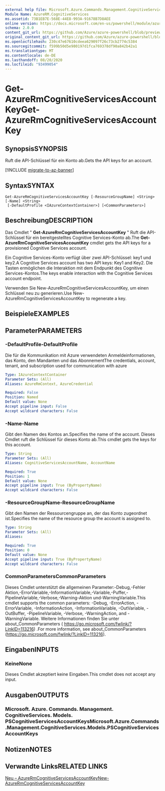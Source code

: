 ```yaml
---
external help file: Microsoft.Azure.Commands.Management.CognitiveServices.dll-Help.xml
Module Name: AzureRM.CognitiveServices
ms.assetid: 73B1EB7E-568E-44E8-993A-91678B7D8AEE
online version: https://docs.microsoft.com/en-us/powershell/module/azurerm.cognitiveservices/get-azurermcognitiveservicesaccountkey
schema: 2.0.0
content_git_url: https://github.com/Azure/azure-powershell/blob/preview/src/ResourceManager/CognitiveServices/Commands.Management.CognitiveServices/help/Get-AzureRmCognitiveServicesAccountKey.md
original_content_git_url: https://github.com/Azure/azure-powershell/blob/preview/src/ResourceManager/CognitiveServices/Commands.Management.CognitiveServices/help/Get-AzureRmCognitiveServicesAccountKey.md
ms.openlocfilehash: 230c47e67610cdeea629097f26c73cb2774c5384
ms.sourcegitcommit: f599b50d5e980197d1fca769378df90a842b42a1
ms.translationtype: MT
ms.contentlocale: de-DE
ms.lasthandoff: 08/20/2020
ms.locfileid: "93499054"
---
```

# <span data-ttu-id="77e0d-101">Get-AzureRmCognitiveServicesAccountKey</span><span class="sxs-lookup"><span data-stu-id="77e0d-101">Get-AzureRmCognitiveServicesAccountKey</span></span>

## <span data-ttu-id="77e0d-102">Synopsis</span><span class="sxs-lookup"><span data-stu-id="77e0d-102">SYNOPSIS</span></span>
<span data-ttu-id="77e0d-103">Ruft die API-Schlüssel für ein Konto ab.</span><span class="sxs-lookup"><span data-stu-id="77e0d-103">Gets the API keys for an account.</span></span>

[!INCLUDE [migrate-to-az-banner](../../includes/migrate-to-az-banner.md)]

## <span data-ttu-id="77e0d-104">Syntax</span><span class="sxs-lookup"><span data-stu-id="77e0d-104">SYNTAX</span></span>

```
Get-AzureRmCognitiveServicesAccountKey [-ResourceGroupName] <String> [-Name] <String>
 [-DefaultProfile <IAzureContextContainer>] [<CommonParameters>]
```

## <span data-ttu-id="77e0d-105">Beschreibung</span><span class="sxs-lookup"><span data-stu-id="77e0d-105">DESCRIPTION</span></span>
<span data-ttu-id="77e0d-106">Das Cmdlet " **Get-AzureRmCognitiveServicesAccountKey** " Ruft die API-Schlüssel für ein bereitgestelltes Cognitive Services-Konto ab.</span><span class="sxs-lookup"><span data-stu-id="77e0d-106">The **Get-AzureRmCognitiveServicesAccountKey** cmdlet gets the API keys for a provisioned Cognitive Services account.</span></span>

<span data-ttu-id="77e0d-107">Ein Cognitive Services-Konto verfügt über zwei API-Schlüssel: key1 und key2.</span><span class="sxs-lookup"><span data-stu-id="77e0d-107">A Cognitive Services account has two API keys: Key1 and Key2.</span></span>
<span data-ttu-id="77e0d-108">Die Tasten ermöglichen die Interaktion mit dem Endpunkt des Cognitive Services-Kontos.</span><span class="sxs-lookup"><span data-stu-id="77e0d-108">The keys enable interaction with the Cognitive Services account endpoint.</span></span>

<span data-ttu-id="77e0d-109">Verwenden Sie New-AzureRmCognitiveServicesAccountKey, um einen Schlüssel neu zu generieren.</span><span class="sxs-lookup"><span data-stu-id="77e0d-109">Use New-AzureRmCognitiveServicesAccountKey to regenerate a key.</span></span>

## <span data-ttu-id="77e0d-110">Beispiele</span><span class="sxs-lookup"><span data-stu-id="77e0d-110">EXAMPLES</span></span>

## <span data-ttu-id="77e0d-111">Parameter</span><span class="sxs-lookup"><span data-stu-id="77e0d-111">PARAMETERS</span></span>

### <span data-ttu-id="77e0d-112">-DefaultProfile</span><span class="sxs-lookup"><span data-stu-id="77e0d-112">-DefaultProfile</span></span>
<span data-ttu-id="77e0d-113">Die für die Kommunikation mit Azure verwendeten Anmeldeinformationen, das Konto, den Mandanten und das Abonnement</span><span class="sxs-lookup"><span data-stu-id="77e0d-113">The credentials, account, tenant, and subscription used for communication with azure</span></span>

```yaml
Type: IAzureContextContainer
Parameter Sets: (All)
Aliases: AzureRmContext, AzureCredential

Required: False
Position: Named
Default value: None
Accept pipeline input: False
Accept wildcard characters: False
```

### <span data-ttu-id="77e0d-114">-Name</span><span class="sxs-lookup"><span data-stu-id="77e0d-114">-Name</span></span>
<span data-ttu-id="77e0d-115">Gibt den Namen des Kontos an.</span><span class="sxs-lookup"><span data-stu-id="77e0d-115">Specifies the name of the account.</span></span>
<span data-ttu-id="77e0d-116">Dieses Cmdlet ruft die Schlüssel für dieses Konto ab.</span><span class="sxs-lookup"><span data-stu-id="77e0d-116">This cmdlet gets the keys for this account.</span></span>

```yaml
Type: String
Parameter Sets: (All)
Aliases: CognitiveServicesAccountName, AccountName

Required: True
Position: 1
Default value: None
Accept pipeline input: True (ByPropertyName)
Accept wildcard characters: False
```

### <span data-ttu-id="77e0d-117">-ResourceGroupName</span><span class="sxs-lookup"><span data-stu-id="77e0d-117">-ResourceGroupName</span></span>
<span data-ttu-id="77e0d-118">Gibt den Namen der Ressourcengruppe an, der das Konto zugeordnet ist.</span><span class="sxs-lookup"><span data-stu-id="77e0d-118">Specifies the name of the resource group the account is assigned to.</span></span>

```yaml
Type: String
Parameter Sets: (All)
Aliases: 

Required: True
Position: 0
Default value: None
Accept pipeline input: True (ByPropertyName)
Accept wildcard characters: False
```

### <span data-ttu-id="77e0d-119">CommonParameters</span><span class="sxs-lookup"><span data-stu-id="77e0d-119">CommonParameters</span></span>
<span data-ttu-id="77e0d-120">Dieses Cmdlet unterstützt die allgemeinen Parameter:-Debug,-Fehler Aktion,-ErrorVariable,-InformationVariable,-Variable,-Puffer,-PipelineVariable,-Verbose,-Warning-Aktion und-WarningVariable.</span><span class="sxs-lookup"><span data-stu-id="77e0d-120">This cmdlet supports the common parameters: -Debug, -ErrorAction, -ErrorVariable, -InformationAction, -InformationVariable, -OutVariable, -OutBuffer, -PipelineVariable, -Verbose, -WarningAction, and -WarningVariable.</span></span> <span data-ttu-id="77e0d-121">Weitere Informationen finden Sie unter about_CommonParameters ( https://go.microsoft.com/fwlink/?LinkID=113216) .</span><span class="sxs-lookup"><span data-stu-id="77e0d-121">For more information, see about_CommonParameters (https://go.microsoft.com/fwlink/?LinkID=113216).</span></span>

## <span data-ttu-id="77e0d-122">Eingaben</span><span class="sxs-lookup"><span data-stu-id="77e0d-122">INPUTS</span></span>

### <span data-ttu-id="77e0d-123">Keine</span><span class="sxs-lookup"><span data-stu-id="77e0d-123">None</span></span>
<span data-ttu-id="77e0d-124">Dieses Cmdlet akzeptiert keine Eingaben.</span><span class="sxs-lookup"><span data-stu-id="77e0d-124">This cmdlet does not accept any input.</span></span>

## <span data-ttu-id="77e0d-125">Ausgaben</span><span class="sxs-lookup"><span data-stu-id="77e0d-125">OUTPUTS</span></span>

### <span data-ttu-id="77e0d-126">Microsoft. Azure. Commands. Management. CognitiveServices. Models. PSCognitiveServicesAccountKeys</span><span class="sxs-lookup"><span data-stu-id="77e0d-126">Microsoft.Azure.Commands.Management.CognitiveServices.Models.PSCognitiveServicesAccountKeys</span></span>

## <span data-ttu-id="77e0d-127">Notizen</span><span class="sxs-lookup"><span data-stu-id="77e0d-127">NOTES</span></span>

## <span data-ttu-id="77e0d-128">Verwandte Links</span><span class="sxs-lookup"><span data-stu-id="77e0d-128">RELATED LINKS</span></span>

[<span data-ttu-id="77e0d-129">Neu – AzureRmCognitiveServicesAccountKey</span><span class="sxs-lookup"><span data-stu-id="77e0d-129">New-AzureRmCognitiveServicesAccountKey</span></span>](./New-AzureRmCognitiveServicesAccountKey.md)


